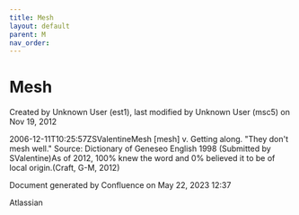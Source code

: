 ```yaml
---
title: Mesh
layout: default
parent: M
nav_order:
---
```


# Mesh

Created by  Unknown User (est1), last modified by  Unknown User (msc5) on Nov 19, 2012

2006-12-11T10:25:57ZSValentineMesh [mesh] v. Getting along. &quot;They don't mesh well.&quot; Source: Dictionary of Geneseo English 1998 (Submitted by SValentine)As of 2012, 100% knew the word and 0% believed it to be of local origin.(Craft, G-M, 2012)

Document generated by Confluence on May 22, 2023 12:37

Atlassian
